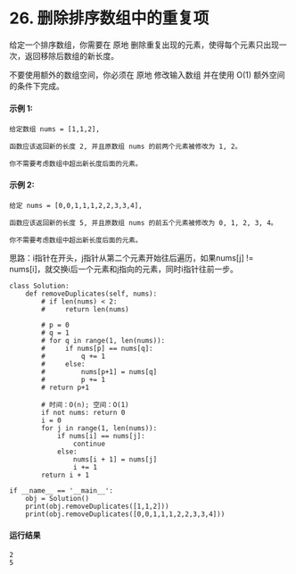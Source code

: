 # 26. 删除排序数组中的重复项
给定一个排序数组，你需要在 原地 删除重复出现的元素，使得每个元素只出现一次，返回移除后数组的新长度。

不要使用额外的数组空间，你必须在 原地 修改输入数组 并在使用 O(1) 额外空间的条件下完成。

#### 示例 1:
    给定数组 nums = [1,1,2], 

    函数应该返回新的长度 2, 并且原数组 nums 的前两个元素被修改为 1, 2。 

    你不需要考虑数组中超出新长度后面的元素。

#### 示例 2:
    给定 nums = [0,0,1,1,1,2,2,3,3,4],

    函数应该返回新的长度 5, 并且原数组 nums 的前五个元素被修改为 0, 1, 2, 3, 4。

    你不需要考虑数组中超出新长度后面的元素。

思路：i指针在开头，j指针从第二个元素开始往后遍历，如果nums[j] != nums[i]，就交换i后一个元素和j指向的元素，同时i指针往前一步。

    class Solution:
        def removeDuplicates(self, nums):
            # if len(nums) < 2:
            #     return len(nums)

            # p = 0
            # q = 1
            # for q in range(1, len(nums)):
            #     if nums[p] == nums[q]:
            #         q += 1
            #     else:
            #         nums[p+1] = nums[q]
            #         p += 1
            # return p+1

            # 时间：O(n); 空间：O(1)
            if not nums: return 0
            i = 0
            for j in range(1, len(nums)):
                if nums[i] == nums[j]:
                    continue
                else:
                    nums[i + 1] = nums[j]
                    i += 1
            return i + 1

    if __name__ == '__main__':
        obj = Solution()
        print(obj.removeDuplicates([1,1,2]))
        print(obj.removeDuplicates([0,0,1,1,1,2,2,3,3,4]))
        
#### 运行结果
    2
    5
